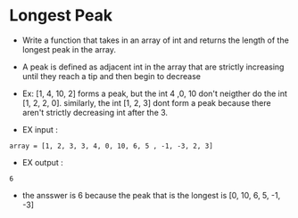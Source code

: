 # Longest Peak

- Write a function that takes in an array of int and returns the length of the longest peak in the array.

- A peak is defined as adjacent int in the array that are strictly increasing until they reach a tip and then begin to decrease

- Ex: [1, 4, 10, 2] forms a peak, but the int 4 ,0, 10 don't neigther do the int [1, 2, 2, 0]. similarly, the int [1, 2, 3] dont form a peak because there aren't strictly decreasing int after the 3.

- EX input :
```
array = [1, 2, 3, 3, 4, 0, 10, 6, 5 , -1, -3, 2, 3]
```

- EX output :
```
6 
```
- the ansswer is 6 because the peak that is the longest is [0, 10, 6, 5, -1, -3] 

